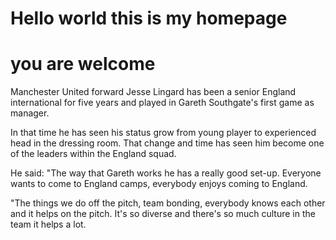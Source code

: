 # Hello world this is my homepage

# you are welcome 


Manchester United forward Jesse Lingard has been a senior England international for five years and played in Gareth Southgate's first game as manager.

In that time he has seen his status grow from young player to experienced head in the dressing room. That change and time has seen him become one of the leaders within the England squad.

He said: "The way that Gareth works he has a really good set-up. Everyone wants to come to England camps, everybody enjoys coming to England.

"The things we do off the pitch, team bonding, everybody knows each other and it helps on the pitch. It's so diverse and there's so much culture in the team it helps a lot.
